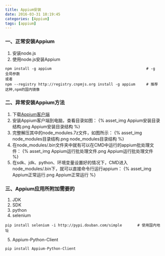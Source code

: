 ```yaml
---
title: Appium安装
date: 2016-03-31 18:19:45
categories: [Appium]
tags: [appium]
---
```


### 一、正常安装Appium
1. 安装node.js
2. 使用node.js安装Appium

<!--more-->

```
npm install -g appium                                           # -g 全局参数
或者
npm --registry http://registry.cnpmjs.org install -g appium     # 推荐这种,npm的国内镜像
```

### 二、异常安装Appium方法
1. 下载[Appium客户端](http://appium.io/)
2. 安装Appium客户端到电脑，查看目录如图：
{% asset_img Appium安装目录结构.png Appium安装目录结构 %}
3. 完整解压其中的node_modules.7z文件，如图所示：
{% asset_img node_modules目录结构.png node_modules目录结构 %}
4. 在node_modules/.bin文件夹中就有可以在CMD中运行的appium批处理文件：
{% asset_img Appium运行批处理文件.png Appium运行批处理文件 %}
5. 在sdk、jdk、python、环境变量设置好的情况下，CMD进入node_modules/.bin下，就可以直接命令行运行appium：
{% asset_img Appium正常运行.png Appium正常运行 %}

### 三、Appium应用所附加需要的
1. JDK
2. SDK
3. python
4. selenium
```
pip install selenium -i http://pypi.douban.com/simple       # 使用国内地址
```
5. Appium-Python-Client
```
pip install Appium-Python-Client
```